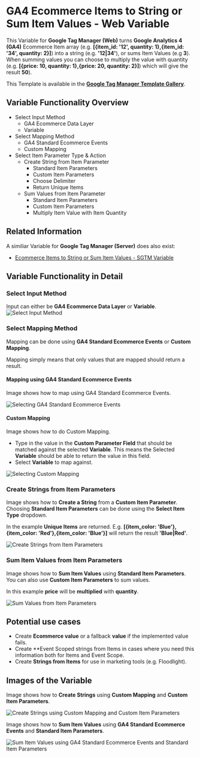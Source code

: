 # GA4 Ecommerce Items to String or Sum Item Values - Web Variable
This Variable for **Google Tag Manager (Web)** turns **Google Analytics 4 (GA4)** Ecommerce Item array (e.g. **[{item_id: '12', quantity: 1},{item_id: '34', quantity: 2}]**) into a string (e.g. **'12|34'**), or sums Item Values (e.g **3**). When summing values you can choose to multiply the value with quantity (e.g. **[{price: 10, quantity: 1},{price: 20, quantity: 2}]**) which will give the result **50**).

This Template is available in the [**Google Tag Manager Template Gallery**](https://tagmanager.google.com/gallery/#/owners/gtm-templates-knowit-experience/templates/gtm-ga4-ecom-items-to-string-sum-values-variable).

## Variable Functionality Overview
* Select Input Method
  * GA4 Ecommerce Data Layer
  * Variable
* Select Mapping Method
  * GA4 Standard Ecommerce Events
  * Custom Mapping
* Select Item Parameter Type & Action
  * Create String from Item Parameter
    * Standard Item Parameters
    * Custom Item Parameters
    * Choose Delimiter
    * Return Unique Items
  * Sum Values from Item Parameter
    * Standard Item Parameters
    * Custom Item Parameters
    * Multiply Item Value with Item Quantity

## Related Information
A similiar Variable for **Google Tag Manager (Server)** does also exist:
* [Ecommerce Items to String or Sum Item Values - SGTM Variable](https://github.com/gtm-templates-knowit-experience/sgtm-ecom-items-to-string-sum-values-variable)

## Variable Functionality in Detail
### Select Input Method
Input can either be **GA4 Ecommerce Data Layer** or **Variable**.
![Select Input Method](https://github.com/gtm-templates-knowit-experience/gtm-ga4-ecom-items-to-string-sum-values-variable/blob/main/images/gtm-ga4-ecom-items-to-string-or-sum-values-input-method.png)

### Select Mapping Method
Mapping can be done using **GA4 Standard Ecommerce Events** or **Custom Mapping**.

Mapping simply means that only values that are mapped should return a result.

#### Mapping using GA4 Standard Ecommerce Events
Image shows how to map using GA4 Standard Ecommerce Events.

![Selecting GA4 Standard Ecommerce Events](https://github.com/gtm-templates-knowit-experience/gtm-ga4-ecom-items-to-string-sum-values-variable/blob/main/images/gtm-ga4-ecom-items-to-string-or-sum-values-standard-mapping.png)

#### Custom Mapping
Image shows how to do Custom Mapping.

* Type in the value in the **Custom Parameter Field** that should be matched against the selected **Variable**. This means the Selected **Variable** should be able to return the value in this field.
* Select **Variable** to map against.

![Selecting Custom Mapping](https://github.com/gtm-templates-knowit-experience/gtm-ga4-ecom-items-to-string-sum-values-variable/blob/main/images/gtm-ga4-ecom-items-to-string-or-sum-values-custom-mapping.png)

### Create Strings from Item Parameters
Image shows how to **Create a String** from a **Custom Item Parameter**. Choosing **Standard Item Parameters** can be done using the **Select Item Type** dropdown.

In the example **Unique Items** are returned. E.g. **[{item_color: 'Blue'},{item_color: 'Red'},{item_color: 'Blue'}]** will return the result **'Blue|Red'**.

![Create Strings from Item Parameters](https://github.com/gtm-templates-knowit-experience/gtm-ga4-ecom-items-to-string-sum-values-variable/blob/main/images/gtm-ga4-ecom-items-to-string-or-sum-values-create-strings.png)

### Sum Item Values from Item Parameters
Image shows how to **Sum Item Values** using **Standard Item Parameters**. You can also use **Custom Item Parameters** to sum values.

In this example **price** will be **multiplied** with **quantity**.

![Sum Values from Item Parameters](https://github.com/gtm-templates-knowit-experience/gtm-ga4-ecom-items-to-string-sum-values-variable/blob/main/images/gtm-ga4-ecom-items-to-string-or-sum-values-sum-values.png)

## Potential use cases
* Create **Ecommerce value** or a fallback **value** if the implemented value fails.
* Create **Event Scoped strings from Items in cases where you need this information both for Items and Event Scope.
* Create **Strings from Items** for use in marketing tools (e.g. Floodlight).

## Images of the Variable
Image shows how to **Create Strings** using **Custom Mapping** and **Custom Item Parameters**.

![Create Strings using Custom Mapping and Custom Item Parameters](https://github.com/gtm-templates-knowit-experience/gtm-ga4-ecom-items-to-string-sum-values-variable/blob/main/images/gtm-ga4-ecom-items-to-string-or-sum-values-custom.png)

Image shows how to **Sum Item Values** using **GA4 Standard Ecommerce Events** and **Standard Item Parameters**.

![Sum Item Values using GA4 Standard Ecommerce Events and Standard Item Parameters](https://github.com/gtm-templates-knowit-experience/gtm-ga4-ecom-items-to-string-sum-values-variable/blob/main/images/gtm-ga4-ecom-items-to-string-or-sum-values-standard.png)

